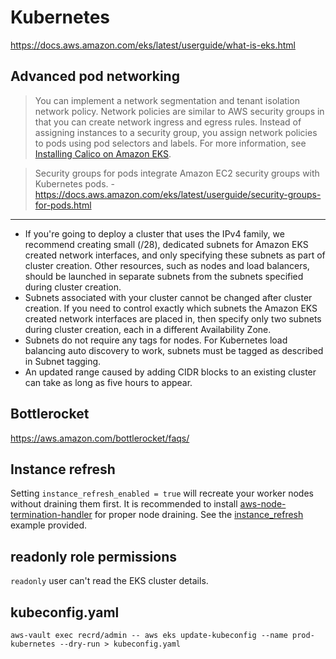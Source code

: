 # Kubernetes

https://docs.aws.amazon.com/eks/latest/userguide/what-is-eks.html

## Advanced pod networking

> You can implement a network segmentation and tenant isolation network policy. Network policies are similar to AWS security groups in that you can create network ingress and egress rules. Instead of assigning instances to a security group, you assign network policies to pods using pod selectors and labels. For more information, see [Installing Calico on Amazon EKS](https://docs.aws.amazon.com/eks/latest/userguide/calico.html).

> Security groups for pods integrate Amazon EC2 security groups with Kubernetes pods. - https://docs.aws.amazon.com/eks/latest/userguide/security-groups-for-pods.html

---

- If you're going to deploy a cluster that uses the IPv4 family, we recommend creating small (/28), dedicated subnets for Amazon EKS created network interfaces, and only specifying these subnets as part of cluster creation. Other resources, such as nodes and load balancers, should be launched in separate subnets from the subnets specified during cluster creation.
- Subnets associated with your cluster cannot be changed after cluster creation. If you need to control exactly which subnets the Amazon EKS created network interfaces are placed in, then specify only two subnets during cluster creation, each in a different Availability Zone.
- Subnets do not require any tags for nodes. For Kubernetes load balancing auto discovery to work, subnets must be tagged as described in Subnet tagging.
- An updated range caused by adding CIDR blocks to an existing cluster can take as long as five hours to appear.

## Bottlerocket

https://aws.amazon.com/bottlerocket/faqs/

## Instance refresh

Setting `instance_refresh_enabled = true` will recreate your worker nodes without draining them first. It is recommended to install [aws-node-termination-handler](https://github.com/aws/aws-node-termination-handler) for proper node draining. See the [instance_refresh](https://github.com/terraform-aws-modules/terraform-aws-eks/tree/master/examples/irsa_autoscale_refresh) example provided.

## readonly role permissions

`readonly` user can't read the EKS cluster details.

## kubeconfig.yaml

```shell
aws-vault exec recrd/admin -- aws eks update-kubeconfig --name prod-kubernetes --dry-run > kubeconfig.yaml
```
